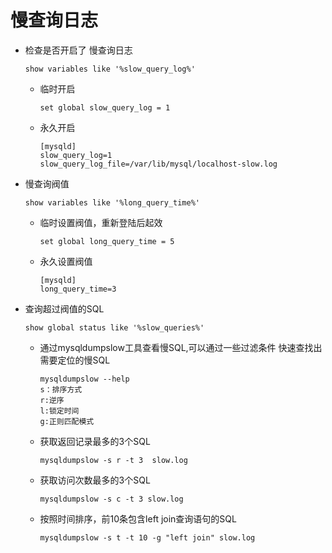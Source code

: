 # 慢查询日志

- 检查是否开启了 慢查询日志

  ```
  show variables like '%slow_query_log%'
  ```
  - 临时开启

    ```
    set global slow_query_log = 1
    ```

  - 永久开启

    ```
    [mysqld]
    slow_query_log=1
    slow_query_log_file=/var/lib/mysql/localhost-slow.log
    ```

- 慢查询阀值

  ```
  show variables like '%long_query_time%'
  ```

  - 临时设置阀值，重新登陆后起效

    ```
    set global long_query_time = 5
    ```

  - 永久设置阀值

    ```
    [mysqld]
    long_query_time=3
    ```

- 查询超过阀值的SQL

  ```
  show global status like '%slow_queries%'
  ```

  - 通过mysqldumpslow工具查看慢SQL,可以通过一些过滤条件 快速查找出需要定位的慢SQL

    ```
    mysqldumpslow --help
    s：排序方式
    r:逆序
    l:锁定时间
    g:正则匹配模式
    ```

  - 获取返回记录最多的3个SQL

    ```
    mysqldumpslow -s r -t 3  slow.log
    ```

  - 获取访问次数最多的3个SQL

    ```
    mysqldumpslow -s c -t 3 slow.log
    ```

  - 按照时间排序，前10条包含left join查询语句的SQL

    ```
    mysqldumpslow -s t -t 10 -g "left join" slow.log
    ```